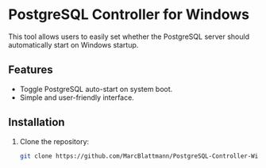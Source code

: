 # PostgreSQL Controller for Windows

This tool allows users to easily set whether the PostgreSQL server should automatically start on Windows startup.

## Features
- Toggle PostgreSQL auto-start on system boot.
- Simple and user-friendly interface.

## Installation

1. Clone the repository:
   ```bash
   git clone https://github.com/MarcBlattmann/PostgreSQL-Controller-Windows.git
